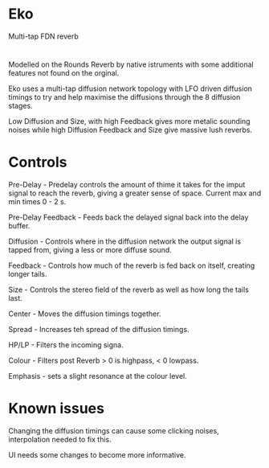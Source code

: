 # Eko
Multi-tap FDN reverb 
#
Modelled on the Rounds Reverb by native istruments with some additional features not found on the orginal. 

Eko uses a multi-tap diffusion network topology with LFO driven diffusion timings to try and help maximise the diffusions through the 8 diffusion stages.

Low Diffusion and Size, with high Feedback gives more metalic sounding noises while high Diffusion Feedback and Size give massive lush reverbs. 


# Controls
Pre-Delay - Predelay controls the amount of thime it takes for the imput signal to reach the reverb, giving a greater sense of space. Current max and min times 0 - 2 s.

Pre-Delay Feedback - Feeds back the delayed signal back into the delay buffer. 

Diffusion - Controls where in the diffusion network the output signal is tapped from, giving a less or more diffuse sound. 

Feedback - Controls how much of the reverb is fed back on itself, creating longer tails.

Size - Controls the stereo field of the reverb as well as how long the tails last. 

Center - Moves the diffusion timings together.

Spread - Increases teh spread of the diffusion timings. 

HP/LP - Filters the incoming signa. 

Colour - Filters post Reverb  > 0 is highpass, < 0 lowpass.

Emphasis - sets a slight resonance at the colour level. 

# Known issues

Changing the diffusion timings can cause some clicking noises, interpolation needed to fix this.

UI needs some changes to become more informative.

